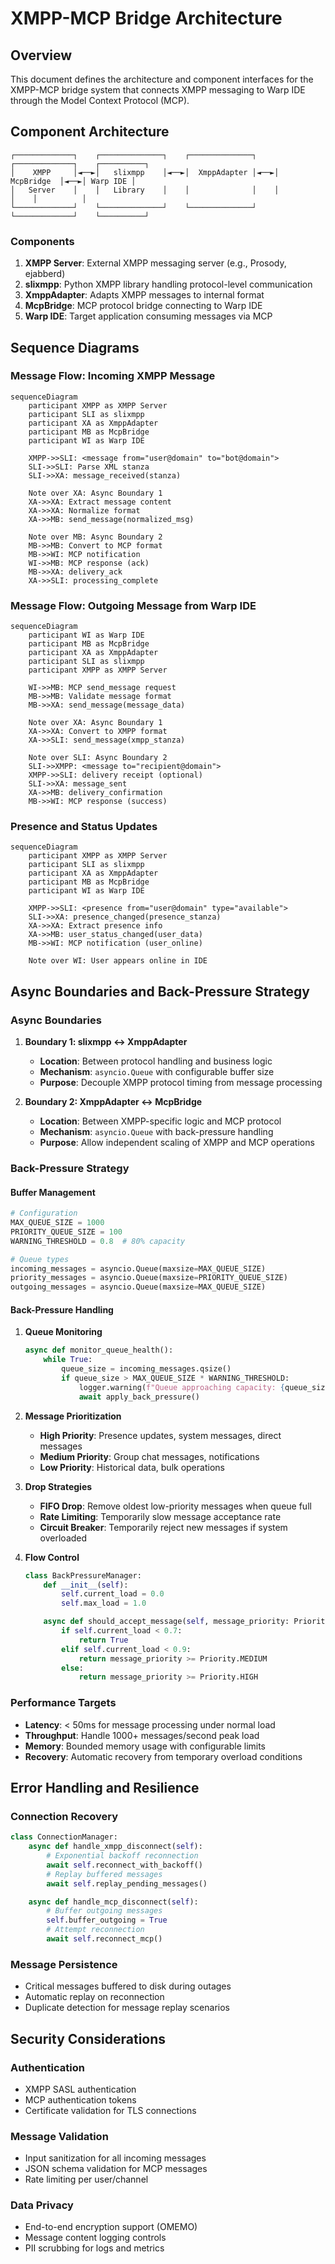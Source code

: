 # XMPP-MCP Bridge Architecture

## Overview

This document defines the architecture and component interfaces for the XMPP-MCP bridge system that connects XMPP messaging to Warp IDE through the Model Context Protocol (MCP).

## Component Architecture

```
┌─────────────┐    ┌──────────────┐    ┌──────────────┐    ┌─────────────┐    ┌──────────┐
│    XMPP     │◄──►│   slixmpp    │◄──►│  XmppAdapter │◄──►│  McpBridge  │◄──►│ Warp IDE │
│   Server    │    │   Library    │    │              │    │             │    │          │
└─────────────┘    └──────────────┘    └──────────────┘    └─────────────┘    └──────────┘
```

### Components

1. **XMPP Server**: External XMPP messaging server (e.g., Prosody, ejabberd)
2. **slixmpp**: Python XMPP library handling protocol-level communication
3. **XmppAdapter**: Adapts XMPP messages to internal format
4. **McpBridge**: MCP protocol bridge connecting to Warp IDE
5. **Warp IDE**: Target application consuming messages via MCP

## Sequence Diagrams

### Message Flow: Incoming XMPP Message

```mermaid
sequenceDiagram
    participant XMPP as XMPP Server
    participant SLI as slixmpp
    participant XA as XmppAdapter
    participant MB as McpBridge
    participant WI as Warp IDE

    XMPP->>SLI: <message from="user@domain" to="bot@domain">
    SLI->>SLI: Parse XML stanza
    SLI->>XA: message_received(stanza)

    Note over XA: Async Boundary 1
    XA->>XA: Extract message content
    XA->>XA: Normalize format
    XA->>MB: send_message(normalized_msg)

    Note over MB: Async Boundary 2
    MB->>MB: Convert to MCP format
    MB->>WI: MCP notification
    WI->>MB: MCP response (ack)
    MB->>XA: delivery_ack
    XA->>SLI: processing_complete
```

### Message Flow: Outgoing Message from Warp IDE

```mermaid
sequenceDiagram
    participant WI as Warp IDE
    participant MB as McpBridge
    participant XA as XmppAdapter
    participant SLI as slixmpp
    participant XMPP as XMPP Server

    WI->>MB: MCP send_message request
    MB->>MB: Validate message format
    MB->>XA: send_message(message_data)

    Note over XA: Async Boundary 1
    XA->>XA: Convert to XMPP format
    XA->>SLI: send_message(xmpp_stanza)

    Note over SLI: Async Boundary 2
    SLI->>XMPP: <message to="recipient@domain">
    XMPP->>SLI: delivery receipt (optional)
    SLI->>XA: message_sent
    XA->>MB: delivery_confirmation
    MB->>WI: MCP response (success)
```

### Presence and Status Updates

```mermaid
sequenceDiagram
    participant XMPP as XMPP Server
    participant SLI as slixmpp
    participant XA as XmppAdapter
    participant MB as McpBridge
    participant WI as Warp IDE

    XMPP->>SLI: <presence from="user@domain" type="available">
    SLI->>XA: presence_changed(presence_stanza)
    XA->>XA: Extract presence info
    XA->>MB: user_status_changed(user_data)
    MB->>WI: MCP notification (user_online)

    Note over WI: User appears online in IDE
```

## Async Boundaries and Back-Pressure Strategy

### Async Boundaries

1. **Boundary 1: slixmpp ↔ XmppAdapter**
   - **Location**: Between protocol handling and business logic
   - **Mechanism**: `asyncio.Queue` with configurable buffer size
   - **Purpose**: Decouple XMPP protocol timing from message processing

2. **Boundary 2: XmppAdapter ↔ McpBridge**
   - **Location**: Between XMPP-specific logic and MCP protocol
   - **Mechanism**: `asyncio.Queue` with back-pressure handling
   - **Purpose**: Allow independent scaling of XMPP and MCP operations

### Back-Pressure Strategy

#### Buffer Management
```python
# Configuration
MAX_QUEUE_SIZE = 1000
PRIORITY_QUEUE_SIZE = 100
WARNING_THRESHOLD = 0.8  # 80% capacity

# Queue types
incoming_messages = asyncio.Queue(maxsize=MAX_QUEUE_SIZE)
priority_messages = asyncio.Queue(maxsize=PRIORITY_QUEUE_SIZE)
outgoing_messages = asyncio.Queue(maxsize=MAX_QUEUE_SIZE)
```

#### Back-Pressure Handling

1. **Queue Monitoring**
   ```python
   async def monitor_queue_health():
       while True:
           queue_size = incoming_messages.qsize()
           if queue_size > MAX_QUEUE_SIZE * WARNING_THRESHOLD:
               logger.warning(f"Queue approaching capacity: {queue_size}/{MAX_QUEUE_SIZE}")
               await apply_back_pressure()
   ```

2. **Message Prioritization**
   - **High Priority**: Presence updates, system messages, direct messages
   - **Medium Priority**: Group chat messages, notifications
   - **Low Priority**: Historical data, bulk operations

3. **Drop Strategies**
   - **FIFO Drop**: Remove oldest low-priority messages when queue full
   - **Rate Limiting**: Temporarily slow message acceptance rate
   - **Circuit Breaker**: Temporarily reject new messages if system overloaded

4. **Flow Control**
   ```python
   class BackPressureManager:
       def __init__(self):
           self.current_load = 0.0
           self.max_load = 1.0

       async def should_accept_message(self, message_priority: Priority) -> bool:
           if self.current_load < 0.7:
               return True
           elif self.current_load < 0.9:
               return message_priority >= Priority.MEDIUM
           else:
               return message_priority >= Priority.HIGH
   ```

### Performance Targets

- **Latency**: < 50ms for message processing under normal load
- **Throughput**: Handle 1000+ messages/second peak load
- **Memory**: Bounded memory usage with configurable limits
- **Recovery**: Automatic recovery from temporary overload conditions

## Error Handling and Resilience

### Connection Recovery
```python
class ConnectionManager:
    async def handle_xmpp_disconnect(self):
        # Exponential backoff reconnection
        await self.reconnect_with_backoff()
        # Replay buffered messages
        await self.replay_pending_messages()

    async def handle_mcp_disconnect(self):
        # Buffer outgoing messages
        self.buffer_outgoing = True
        # Attempt reconnection
        await self.reconnect_mcp()
```

### Message Persistence
- Critical messages buffered to disk during outages
- Automatic replay on reconnection
- Duplicate detection for message replay scenarios

## Security Considerations

### Authentication
- XMPP SASL authentication
- MCP authentication tokens
- Certificate validation for TLS connections

### Message Validation
- Input sanitization for all incoming messages
- JSON schema validation for MCP messages
- Rate limiting per user/channel

### Data Privacy
- End-to-end encryption support (OMEMO)
- Message content logging controls
- PII scrubbing for logs and metrics
